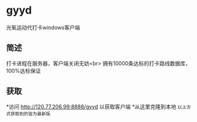 # gyyd
光氧运动代打卡windows客户端

## 简述
打卡进程在服务器，客户端关闭无妨\<br>
拥有10000条达标的打卡路线数据库，100%达标保证

## 获取
*访问 http://120.77.206.99:8888/gyyd 以获取客户端
*从这里克隆到本地
`以上方式获取到的皆为最新版`
